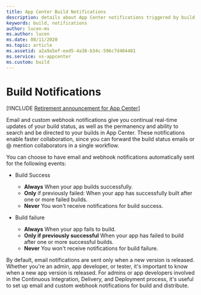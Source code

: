 ```yaml
---
title: App Center Build Notifications
description: details about App Center notifications triggered by build outcomes.
keywords: build, notifications
author: lucen-ms
ms.author: lucen
ms.date: 08/11/2020
ms.topic: article
ms.assetid: a2a9a5ef-eed5-4a38-b34c-596c7d404401
ms.service: vs-appcenter
ms.custom: build
---
```


# Build Notifications

[!INCLUDE [Retirement announcement for App Center](~/includes/retirement.md)]

Email and custom webhook notifications give you continual real-time updates of your build status, as well as the permanency and ability to search and be directed to your builds in App Center. These notifications enable faster collaboration, since you can forward the build status emails or @ mention collaborators in a single workflow.

You can choose to have email and webhook notifications automatically sent for the following events:

- Build Success
   * **Always** When your app builds successfully.
   * **Only** if previously failed: When your app has successfully built after one or more failed builds.
   * **Never** You won't receive notifications for build success.

- Build failure
   * **Always** When your app fails to build.
   * **Only if previously successful** When your app has failed to build after one or more successful builds.
   * **Never** You won't receive notifications for build failure.

By default, email notifications are sent only when a new version is released. Whether you're an admin, app developer, or tester, it's important to know when a new app version is released. For admins or app developers involved in the Continuous Integration, Delivery, and Deployment process, it's useful to set up email and custom webhook notifications for build and distribute.